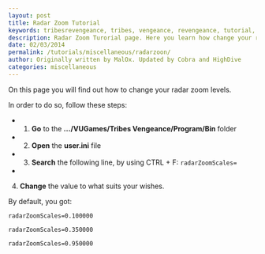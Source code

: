 ```yaml
---
layout: post
title: Radar Zoom Tutorial
keywords: tribesrevengeance, tribes, vengeance, revengeance, tutorial, guide, change, radar, zoom, adjust
description: Radar Zoom Turorial page. Here you learn how change your radar zoom levels.
date: 02/03/2014
permalink: /tutorials/miscellaneous/radarzoon/
author: Originally written by MalOx. Updated by Cobra and HighDive
categories: miscellaneous
---
```


On this page you will find out how to change your radar zoom levels.

  

In order to do so, follow these steps:

- 1. **Go** to the **.../VUGames/Tribes Vengeance/Program/Bin** folder
- 2. **Open** the **user.ini** file
- 3. **Search** the following line, by using CTRL + F: `radarZoomScales=`
- 

4. **Change** the value to what suits your wishes.

By default, you got:

  

    radarZoomScales=0.100000

    radarZoomScales=0.350000

    radarZoomScales=0.950000

<!-- Max / Min values + Possibility of adding multiple / removing amount of zoomScales -->  
